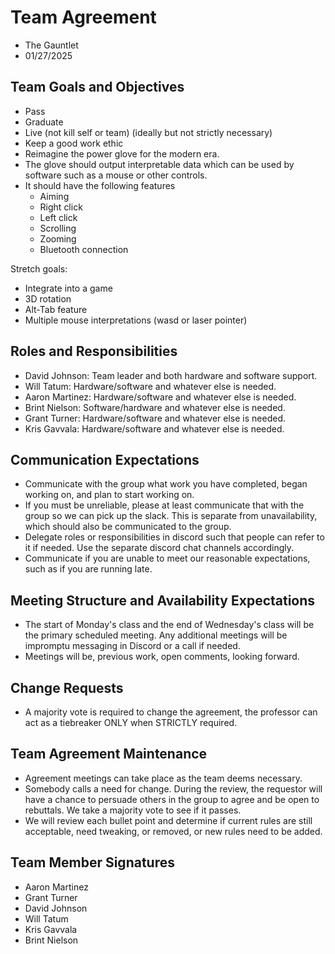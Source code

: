 # Team Agreement

- The Gauntlet
- 01/27/2025

## Team Goals and Objectives

* Pass
* Graduate
* Live (not kill self or team) (ideally but not strictly necessary)
* Keep a good work ethic
* Reimagine the power glove for the modern era.
* The glove should output interpretable data which can be used by software such as a mouse or other controls.
* It should have the following features
    * Aiming
    * Right click
    * Left click
    * Scrolling
    * Zooming
    * Bluetooth connection

Stretch goals:
* Integrate into a game
* 3D rotation
* Alt-Tab feature
* Multiple mouse interpretations (wasd or laser pointer)

[^1]: **S**pecific, **M**easurable, **A**chievable, **R**elevant, **T**imeboxed

## Roles and Responsibilities

* David Johnson: Team leader and both hardware and software support.
* Will Tatum: Hardware/software and whatever else is needed.
* Aaron Martinez: Hardware/software and whatever else is needed.
* Brint Nielson: Software/hardware and whatever else is needed.
* Grant Turner: Hardware/software and whatever else is needed.
* Kris Gavvala: Hardware/software and whatever else is needed.

## Communication Expectations

- Communicate with the group what work you have completed, began working on, and plan to start working on.
- If you must be unreliable, please at least communicate that with the group so we can pick up the slack. This is separate from unavailability, which should also be communicated to the group.
- Delegate roles or responsibilities in discord such that people can refer to it if needed.
  Use the separate discord chat channels accordingly.
- Communicate if you are unable to meet our reasonable expectations, such as if you are running late.

## Meeting Structure and Availability Expectations

- The start of Monday's class and the end of Wednesday's class will be the primary scheduled meeting. Any additional meetings will be impromptu messaging in Discord or a call if needed.
- Meetings will be, previous work, open comments, looking forward.

## Change Requests

- A majority vote is required to change the agreement, the professor can act as a tiebreaker ONLY when STRICTLY required.

## Team Agreement Maintenance

- Agreement meetings can take place as the team deems necessary.
- Somebody calls a need for change. During the review, the requestor will have a chance to persuade others in the group to agree and be open to rebuttals. We take a majority vote to see if it passes.
- We will review each bullet point and determine if current rules are still acceptable, need tweaking, or removed, or new rules need to be added.

## Team Member Signatures

* Aaron Martinez    
* Grant Turner
* David Johnson
* Will Tatum
* Kris Gavvala
* Brint Nielson

